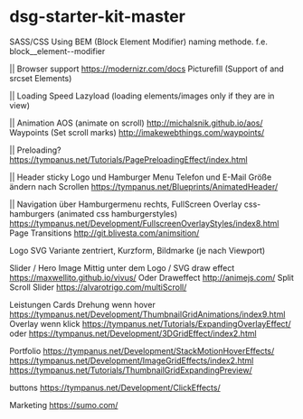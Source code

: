 # dsg-starter-kit-master


SASS/CSS
Using BEM (Block Element Modifier) naming methode.
f.e. block__element--modifier



|| Browser support
https://modernizr.com/docs
Picturefill (Support of <picture> and srcset Elements)


|| Loading Speed
Lazyload (loading elements/images only if they are in view)



|| Animation
AOS (animate on scroll)
http://michalsnik.github.io/aos/
Waypoints (Set scroll marks)
http://imakewebthings.com/waypoints/


|| Preloading?
https://tympanus.net/Tutorials/PagePreloadingEffect/index.html


|| Header sticky
Logo und Hamburger Menu
Telefon und E-Mail
Größe ändern nach Scrollen
https://tympanus.net/Blueprints/AnimatedHeader/

|| Navigation
über Hamburgermenu rechts, FullScreen Overlay
css-hamburgers (animated css hamburgerstyles)
https://tympanus.net/Development/FullscreenOverlayStyles/index8.html
Page Transitions
http://git.blivesta.com/animsition/

Logo
SVG Variante zentriert, Kurzform, Bildmarke (je nach Viewport)


Slider / Hero Image
Mittig unter dem Logo / SVG draw effect
https://maxwellito.github.io/vivus/
Oder Draweffect
http://animejs.com/
Split Scroll Slider
https://alvarotrigo.com/multiScroll/



Leistungen Cards
Drehung wenn hover
https://tympanus.net/Development/ThumbnailGridAnimations/index9.html
Overlay wenn klick
https://tympanus.net/Tutorials/ExpandingOverlayEffect/
oder
https://tympanus.net/Development/3DGridEffect/index2.html


Portfolio
https://tympanus.net/Development/StackMotionHoverEffects/
https://tympanus.net/Development/ImageGridEffects/index2.html
https://tympanus.net/Tutorials/ThumbnailGridExpandingPreview/

buttons
https://tympanus.net/Development/ClickEffects/

Marketing
https://sumo.com/
